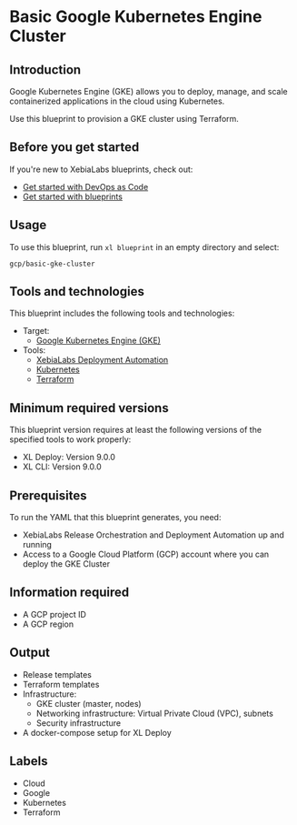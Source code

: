 # Basic Google Kubernetes Engine Cluster

## Introduction

Google Kubernetes Engine (GKE) allows you to deploy, manage, and scale containerized applications in the cloud using Kubernetes.

Use this blueprint to provision a GKE cluster using Terraform.

## Before you get started

If you're new to XebiaLabs blueprints, check out:

* [Get started with DevOps as Code](https://docs.xebialabs.com/xl-release/concept/get-started-with-devops-as-code.html)
* [Get started with blueprints](https://docs.xebialabs.com/xl-release/concept/get-started-with-blueprints.html)

## Usage

To use this blueprint, run `xl blueprint` in an empty directory and select:

```plain
gcp/basic-gke-cluster
```

## Tools and technologies

This blueprint includes the following tools and technologies:

* Target:
  * [Google Kubernetes Engine (GKE)](https://cloud.google.com/kubernetes-engine/)
* Tools:
  * [XebiaLabs Deployment Automation](https://xebialabs.com/products/xl-deploy/)
  * [Kubernetes](https://kubernetes.io/)
  * [Terraform](https://www.terraform.io/)

## Minimum required versions

This blueprint version requires at least the following versions of the specified tools to work properly:

* XL Deploy: Version 9.0.0
* XL CLI: Version 9.0.0

## Prerequisites

To run the YAML that this blueprint generates, you need:

* XebiaLabs Release Orchestration and Deployment Automation up and running
* Access to a Google Cloud Platform (GCP) account where you can deploy the GKE Cluster

## Information required

* A GCP project ID
* A GCP region

## Output

* Release templates
* Terraform templates
* Infrastructure:
  * GKE cluster (master, nodes)
  * Networking infrastructure: Virtual Private Cloud (VPC), subnets
  * Security infrastructure
* A docker-compose setup for XL Deploy

## Labels

* Cloud
* Google
* Kubernetes
* Terraform

